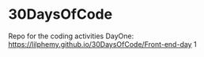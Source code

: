 # 30DaysOfCode
Repo for the coding activities 
DayOne: https://lilphemy.github.io/30DaysOfCode/Front-end-day 1
